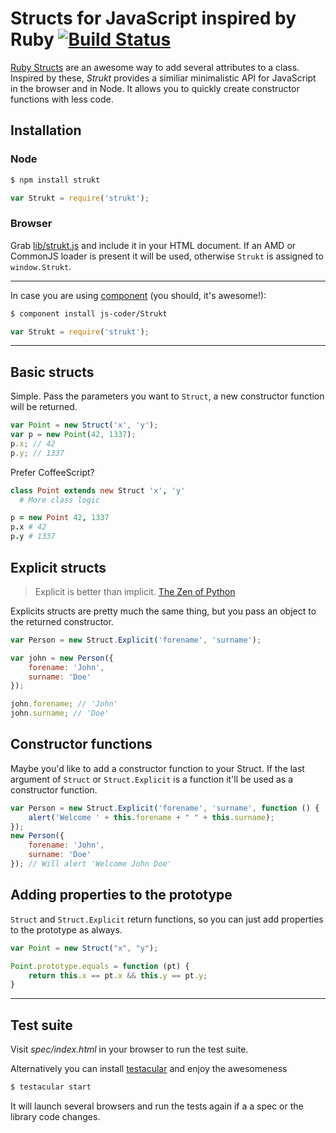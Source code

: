 # Structs for JavaScript inspired by Ruby [![Build Status](https://travis-ci.org/js-coder/Strukt.png?branch=master)](https://travis-ci.org/js-coder/Strukt)

[Ruby Structs](http://www.ruby-doc.org/core-1.9.3/Struct.html) are an awesome way to add several attributes to a class. Inspired by these, *Strukt* provides a similiar minimalistic API for JavaScript in the browser and in Node. It allows you to quickly create constructor functions with less code.

## Installation

### Node

```sh
$ npm install strukt
```

```js
var Strukt = require('strukt');
```

### Browser

Grab [lib/strukt.js](https://github.com/js-coder/strukt/blob/master/lib/strukt) and include it in your HTML document. If an AMD or CommonJS loader is present it will be used, otherwise `Strukt` is assigned to `window.Strukt`.

- - -

In case you are using [component](https://github.com/component/component) (you should, it's awesome!):

```sh
$ component install js-coder/Strukt
```

```js
var Strukt = require('strukt');
```


- - -

## Basic structs

Simple. Pass the parameters you want to `Struct`, a new constructor function will be returned.

```js
var Point = new Struct('x', 'y');
var p = new Point(42, 1337);
p.x; // 42
p.y; // 1337
```

Prefer CoffeeScript?

```coffeescript
class Point extends new Struct 'x', 'y'
  # More class logic

p = new Point 42, 1337
p.x # 42
p.y # 1337
```

## Explicit structs

> Explicit is better than implicit. [The Zen of Python](http://www.python.org/dev/peps/pep-0020/)

Explicits structs are pretty much the same thing, but you pass an object to the returned constructor.

```js
var Person = new Struct.Explicit('forename', 'surname');

var john = new Person({
	forename: 'John',
	surname: 'Doe'
});

john.forename; // 'John'
john.surname; // 'Doe'
```

## Constructor functions

Maybe you'd like to add a constructor function to your Struct. If the last argument of `Struct` or `Struct.Explicit` is a function it'll be used as a constructor function.

```js
var Person = new Struct.Explicit('forename', 'surname', function () {
	alert('Welcome ' + this.forename + " " + this.surname);
});
new Person({
	forename: 'John',
	surname: 'Doe'
}); // Will alert 'Welcome John Doe'
```

## Adding properties to the prototype

`Struct` and `Struct.Explicit` return functions, so you can just add properties to the prototype as always.

```js
var Point = new Struct("x", "y");

Point.prototype.equals = function (pt) {
	return this.x == pt.x && this.y == pt.y;
}
```

- - -

## Test suite

Visit *spec/index.html* in your browser to run the test suite.

Alternatively you can install [testacular](http://vojtajina.github.com/testacular/) and enjoy the awesomeness

```sh
$ testacular start
```

It will launch several browsers and run the tests again if a a spec or the library code changes.
